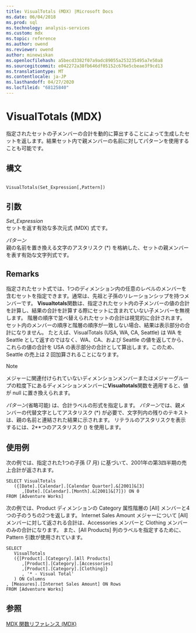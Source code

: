```yaml
---
title: VisualTotals (MDX) |Microsoft Docs
ms.date: 06/04/2018
ms.prod: sql
ms.technology: analysis-services
ms.custom: mdx
ms.topic: reference
ms.author: owend
ms.reviewer: owend
author: minewiskan
ms.openlocfilehash: a5becd3382f07a9adc89055a253235495a7e50a8
ms.sourcegitcommit: e042272a38fb646df05152c676e5cbeae3f9cd13
ms.translationtype: MT
ms.contentlocale: ja-JP
ms.lasthandoff: 04/27/2020
ms.locfileid: "68125840"
---
```

# <a name="visualtotals-mdx"></a>VisualTotals (MDX)


  指定されたセットの子メンバーの合計を動的に算出することによって生成したセットを返します。結果セット内で親メンバーの名前に対してパターンを使用することも可能です。  
  
## <a name="syntax"></a>構文  
  
```  
  
VisualTotals(Set_Expression[,Pattern])  
```  
  
## <a name="arguments"></a>引数  
 *Set_Expression*  
 セットを返す有効な多次元式 (MDX) 式です。  
  
 *パターン*  
 親の名前を置き換える文字のアスタリスク (*) を格納した、セットの親メンバーを表す有効な文字列式です。  
  
## <a name="remarks"></a>Remarks  
 指定されたセット式では、1つのディメンション内の任意のレベルのメンバーを含むセットを指定できます。通常は、先祖と子孫のリレーションシップを持つメンバーです。 **Visualtotals**関数は、指定されたセット内の子メンバーの値の合計を計算し、結果の合計を計算する際にセットに含まれていない子メンバーを無視します。 階層の順序で並べ替えられたセットの合計は視覚的に合計されます。 セット内のメンバーの順序と階層の順序が一致しない場合、結果は表示部分の合計になりません。 たとえば、VisualTotals (USA, WA, CA, Seattle) は WA を Seattle として返すのではなく、WA、CA、および Seattle の値を返してから、これらの値の合計を USA の表示部分の合計として算出します。このため、Seattle の売上は 2 回加算されることになります。  
  
> [!NOTE]  
>  メジャーに関連付けられていないディメンションメンバーまたはメジャーグループの粒度下にあるディメンションメンバーに**Visualtotals**関数を適用すると、値が null に置き換えられます。  
  
 *パターン*(省略可能) は、合計ラベルの形式を指定します。 *パターン*では、親メンバーの代替文字としてアスタリスク (*) が必要で、文字列内の残りのテキストは、親の名前と連結された結果に示されます。 リテラルのアスタリスクを表示するには、2\*\*つのアスタリスク () を使用します。  
  
## <a name="examples"></a>使用例  
 次の例では、指定された1つの子孫 (7 月) に基づいて、2001年の第3四半期の売上合計が返されます。  
  
```  
SELECT VisualTotals  
   ({[Date].[Calendar].[Calendar Quarter].&[2001]&[3]  
      ,[Date].[Calendar].[Month].&[2001]&[7]}) ON 0  
FROM [Adventure Works]  
```  
  
 次の例では、Product ディメンションの Category 属性階層の [All] メンバーと4つの子のうちの2つを返します。 Internet Sales Amount メジャーについて [All] メンバーに対して返される合計は、Accessories メンバーと Clothing メンバーのみの合計になります。 また、[All Products] 列のラベルを指定するために、Pattern 引数が使用されています。  
  
```  
SELECT  
   VisualTotals  
   ({[Product].[Category].[All Products]  
      ,[Product].[Category].[Accessories]  
      ,[Product].[Category].[Clothing]}  
      , '* - Visual Total'  
   ) ON Columns  
, [Measures].[Internet Sales Amount] ON Rows  
FROM [Adventure Works]  
```  
  
## <a name="see-also"></a>参照  
 [MDX 関数リファレンス &#40;MDX&#41;](../mdx/mdx-function-reference-mdx.md)  
  
  
